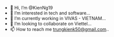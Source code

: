 - 👋 Hi, I’m @KienNg19
- 👀 I’m interested in tech and software...
- 🌱 I’m currently working in VIVAS - VIETNAM...
- 💞️ I’m looking to collaborate on Viettel...
- 📫 How to reach me trungkienk50@gmail.com..

<!---
bachdang2k/bachdang2k is a ✨ special ✨ repository because its `README.md` (this file) appears on your GitHub profile.
You can click the Preview link to take a look at your changes.
--->
